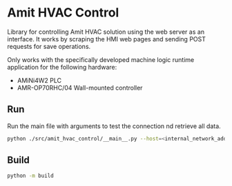 # Amit HVAC Control

Library for controlling Amit HVAC solution using the web server as an interface. It works by scraping the HMI web pages and sending POST requests for save operations.

Only works with the specifically developed machine logic runtime application for the following hardware:

* AMiNi4W2 PLC
* AMR-OP70RHC/04 Wall-mounted controller

## Run

Run the main file with arguments to test the connection nd retrieve all data.
```bash
python ./src/amit_hvac_control/__main__.py --host=<internal_network_address> --username=<username> --password=<password>
```

## Build

```bash
python -m build
```
